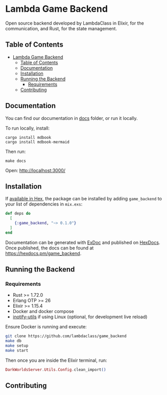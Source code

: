 # Lambda Game Backend
Open source backend developed by LambdaClass in Elixir, for the communication, and Rust, for the state management.

## Table of Contents

- [Lambda Game Backend](#lambda-game-backend)
  - [Table of Contents](#table-of-contents)
  - [Documentation](#documentation)
  - [Installation](#installation)
  - [Running the Backend](#running-the-backend)
    - [Requirements](#requirements)
  - [Contributing](#contributing)


## Documentation

You can find our documentation in [docs](./docs/src/README.md) folder, or run it locally.

To run locally, install:

```
cargo install mdbook
cargo install mdbook-mermaid
```

Then run:

```
make docs
```

Open: [http://localhost:3000/](http://localhost:3000/)

## Installation

If [available in Hex](https://hex.pm/docs/publish), the package can be installed
by adding `game_backend` to your list of dependencies in `mix.exs`:

```elixir
def deps do
  [
    {:game_backend, "~> 0.1.0"}
  ]
end
```

Documentation can be generated with [ExDoc](https://github.com/elixir-lang/ex_doc)
and published on [HexDocs](https://hexdocs.pm). Once published, the docs can
be found at <https://hexdocs.pm/game_backend>.

## Running the Backend

### Requirements

- Rust >= 1.72.0
- Erlang OTP >= 26
- Elixir >= 1.15.4
- Docker and docker compose
- [inotify-utils](https://hexdocs.pm/phoenix/installation.html#inotify-tools-for-linux-users) if using Linux (optional, for development live reload)

Ensure Docker is running and execute:

```bash
git clone https://github.com/lambdaclass/game_backend
make db
make setup
make start
```

Then once you are inside the Elixir terminal, run:

```elixir
DarkWorldsServer.Utils.Config.clean_import()
```

## Contributing
